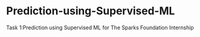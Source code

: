 # Prediction-using-Supervised-ML
Task 1:Prediction using Supervised ML for The Sparks Foundation Internship
